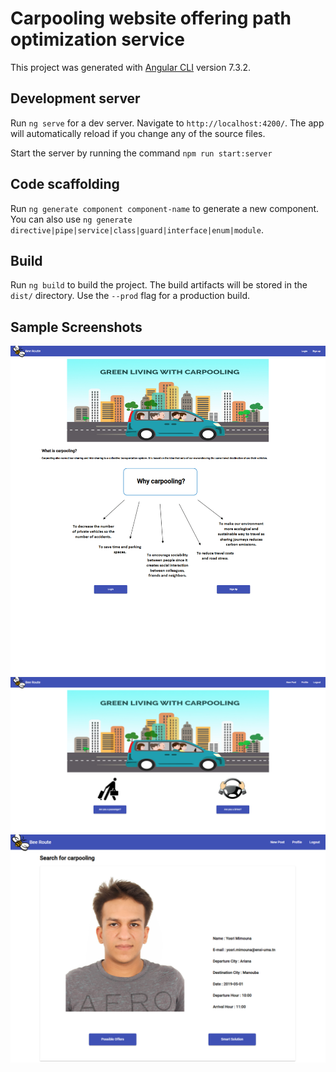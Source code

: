 # Carpooling website offering path optimization service 

This project was generated with [Angular CLI](https://github.com/angular/angular-cli) version 7.3.2.

## Development server

Run `ng serve` for a dev server. Navigate to `http://localhost:4200/`. The app will automatically reload if you change any of the source files.

Start the server by running the command `npm run start:server` 

## Code scaffolding

Run `ng generate component component-name` to generate a new component. You can also use `ng generate directive|pipe|service|class|guard|interface|enum|module`.

## Build

Run `ng build` to build the project. The build artifacts will be stored in the `dist/` directory. Use the `--prod` flag for a production build.

## Sample Screenshots

![alt text](https://github.com/YosriMimouna/Carpooling-website-offering-path-optimization-service/blob/master/Screenshots/home.PNG)
![alt text](https://github.com/YosriMimouna/Carpooling-website-offering-path-optimization-service/blob/master/Screenshots/home1.PNG)
![alt text](https://github.com/YosriMimouna/Carpooling-website-offering-path-optimization-service/blob/master/Screenshots/userInfo.PNG)

